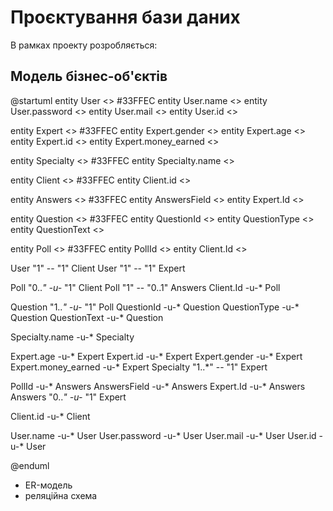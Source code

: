 # Проєктування бази даних

В рамках проекту розробляється: 

## Модель бізнес-об'єктів 

@startuml
entity User <<ENTITY>> #33FFEC
entity User.name <<TEXT>>
entity User.password <<TEXT>>
entity User.mail <<TEXT>>
entity User.id <<NUMBER>>

entity Expert <<ENTITY>> #33FFEC
entity Expert.gender <<TEXT>>
entity Expert.age <<NUMBER>>
entity Expert.id <<NUMBER>>
entity Expert.money_earned <<NUMBER>>

entity Specialty <<ENTITY>> #33FFEC
entity Specialty.name <<TEXT>> 

entity Client <<ENTITY>> #33FFEC
entity Client.id <<NUMBER>>

entity Answers <<ENTITY>> #33FFEC
entity AnswersField <<OBJECT>>
entity Expert.Id <<NUMBER>>

entity Question <<ENTITY>> #33FFEC
entity QuestionId <<NUMBER>>
entity QuestionType <<TEXT>>
entity QuestionText <<TEXT>>

entity Poll <<ENTITY>> #33FFEC
entity PollId <<NUMBER>>
entity Client.Id <<NUMBER>>

User "1" -- "1" Client
User "1" -- "1" Expert

Poll "0..*" -u-* "1" Client
Poll "1" -- "0..1" Answers
Client.Id -u-* Poll

Question "1..*" -u-* "1" Poll
QuestionId -u-* Question
QuestionType -u-* Question 
QuestionText -u-* Question 

Specialty.name -u-* Specialty

Expert.age -u-* Expert
Expert.id -u-* Expert
Expert.gender -u-* Expert
Expert.money_earned -u-* Expert
Specialty "1..*" -- "1" Expert

PollId -u-* Answers
AnswersField -u-* Answers
Expert.Id -u-* Answers
Answers "0..*" -u-* "1" Expert

Client.id -u-* Client

User.name -u-* User 
User.password -u-* User
User.mail -u-* User
User.id -u-* User

@enduml

- ER-модель
- реляційна схема

